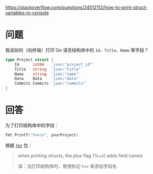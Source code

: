 <https://stackoverflow.com/questions/24512112/how-to-print-struct-variables-in-console>

# 问题

我该如何（向终端）打印 Go 语言结构体中的 `Id`、`Title`、`Name` 等字段？

```go
type Project struct {
    Id      int64   `json:"project_id"`
    Title   string  `json:"title"`
    Name    string  `json:"name"`
    Data    Data    `json:"data"`
    Commits Commits `json:"commits"`
}
```

# 回答

为了打印结构体中的字段：

```go
fmt.Printf("%+v\n", yourProject)
```

根据 [`fmt`](https://pkg.go.dev/fmt) 包：

> when printing structs, the plus flag (%+v) adds field names
>
> 译：当打印结构体时，使用标记 `%+v` 来添加字段名


